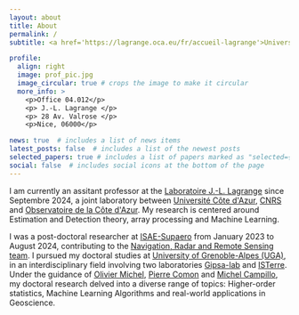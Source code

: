 ```yaml
---
layout: about
title: About
permalink: /
subtitle: <a href='https://lagrange.oca.eu/fr/accueil-lagrange'>University Côte d'Azur, J.-L. Lagrange</a>.

profile:
  align: right
  image: prof_pic.jpg
  image_circular: true # crops the image to make it circular
  more_info: >
    <p>Office 04.012</p>
    <p> J.-L. Lagrange </p>
    <p> 28 Av. Valrose </p>
    <p>Nice, 06000</p>

news: true  # includes a list of news items
latest_posts: false  # includes a list of the newest posts
selected_papers: true # includes a list of papers marked as "selected={true}"
social: false  # includes social icons at the bottom of the page
---
```

I am currently an assitant professor at the [Laboratoire J.-L. Lagrange](https://lagrange.oca.eu/fr/accueil-lagrange) since Septembre 2024, a joint laboratory between [Université Côte d'Azur](https://univ-cotedazur.fr), [CNRS](https://www.cnrs.fr/fr) and [Observatoire de la Côte d'Azur](https://www.oca.eu/fr/). My research is centered around Estimation and Detection theory, array processing and Machine Learning. 

I was a post-doctoral researcher at [ISAE-Supaero](https://www.isae-supaero.fr/fr/) from January 2023 to August 2024, contributing to the [Navigation, Radar and Remote Sensing team](https://www.isae-supaero.fr/fr/recherche/departements/departement-electronique-optronique-et-signal-deos/groupe-de-recherche-navigation/groupe-de-recherche-navir%C2%B2es/). I pursued my doctoral studies at [University of Grenoble-Alpes (UGA)](https://www.univ-grenoble-alpes.fr/), in an interdisciplinary field involving two laboratories [Gipsa-lab](https://www.gipsa-lab.grenoble-inp.fr/) and [ISTerre](https://www.isterre.fr/). Under the guidance of [Olivier Michel](https://www.gipsa-lab.grenoble-inp.fr/user/olivier.michel), [Pierre Comon](https://www.gipsa-lab.grenoble-inp.fr/~pierre.comon/) and [Michel Campillo](https://www.isterre.fr/annuaire/pages-web-du-personnel/michel-campillo/), my doctoral research delved into a diverse range of topics: Higher-order statistics, Machine Learning Algorithms and real-world applications in Geoscience.
